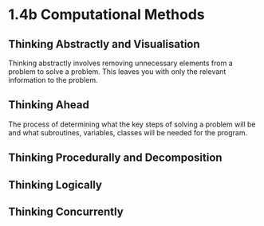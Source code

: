 # 1.4b Computational Methods

## Thinking Abstractly and Visualisation

Thinking abstractly involves removing unnecessary elements from a problem to solve a problem. This leaves you with only the relevant information to the problem.&#x20;

## Thinking Ahead

The process of determining what the key steps of solving a problem will be and what subroutines, variables, classes will be needed for the program.

## Thinking Procedurally and Decomposition

## Thinking Logically

## Thinking Concurrently
